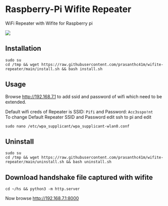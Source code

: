 # Raspberry-Pi Wifite Repeater
WiFi Repeater with Wifite for Raspberry pi 

<img src="https://raw.githubusercontent.com/prasanthc41m/wifite-repeater/main/pifi.png">

## Installation
```
sudo su
cd /tmp && wget https://raw.githubusercontent.com/prasanthc41m/wifite-repeater/main/install.sh && bash install.sh
```
## Usage
Browse http://192.168.7.1 to add ssid and password of wifi which need to be extended.

Default wifi creds of Repeater is SSID: ```Pifi``` and Password: ```Acc3sspo!nt```
<br>To change Default Repeater SSID and Password edit ssh to pi and edit
```
sudo nano /etc/wpa_supplicant/wpa_supplicant-wlan0.conf
```

## Uninstall
```
sudo su
cd /tmp && wget https://raw.githubusercontent.com/prasanthc41m/wifite-repeater/main/uninstall.sh && bash uninstall.sh
```

## Download handshake file captured with wifite
```
cd ~/hs && python3 -m http.server
```
Now browse http://192.168.7.1:8000
